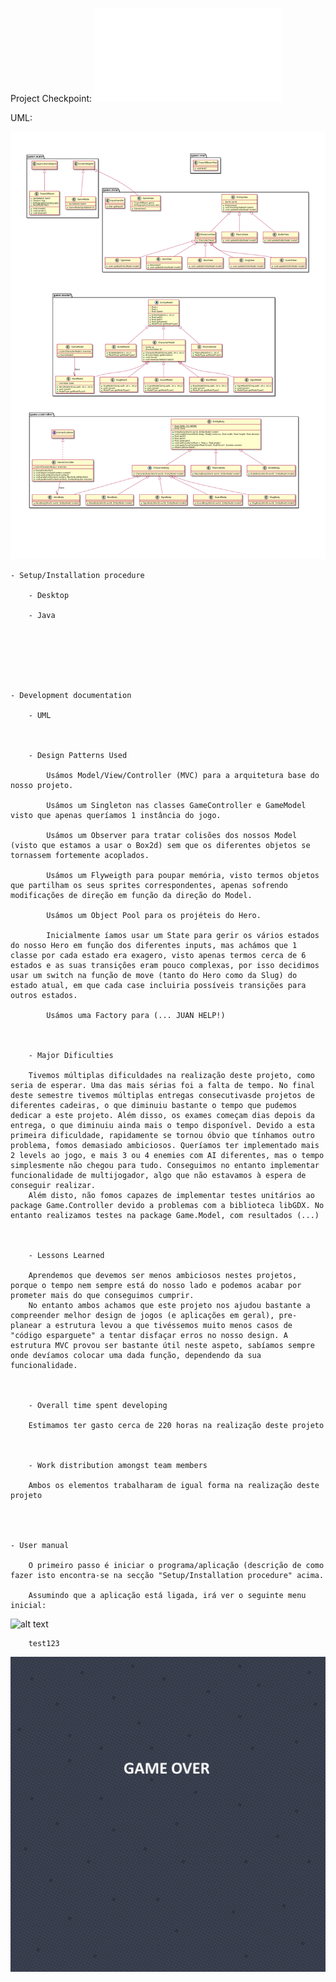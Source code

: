 Project Checkpoint: ![Checkpoint PDF](checkpoint.pdf)

UML:

![alt text](UML.png)

	- Setup/Installation procedure

		- Desktop
   
		- Java
   
   



   
   
	- Development documentation
 
		- UML
		
		
		
		- Design Patterns Used
			
			Usámos Model/View/Controller (MVC) para a arquitetura base do nosso projeto.

			Usámos um Singleton nas classes GameController e GameModel visto que apenas queríamos 1 instância do jogo.

			Usámos um Observer para tratar colisões dos nossos Model (visto que estamos a usar o Box2d) sem que os diferentes objetos se tornassem fortemente acoplados.

			Usámos um Flyweigth para poupar memória, visto termos objetos que partilham os seus sprites correspondentes, apenas sofrendo modificações de direção em função da direção do Model.

			Usámos um Object Pool para os projéteis do Hero.

			Inicialmente íamos usar um State para gerir os vários estados do nosso Hero em função dos diferentes inputs, mas achámos que 1 classe por cada estado era exagero, visto apenas termos cerca de 6 estados e as suas transições eram pouco complexas, por isso decidimos usar um switch na função de move (tanto do Hero como da Slug) do estado atual, em que cada case incluiria possíveis transições para outros estados.
			
			Usámos uma Factory para (... JUAN HELP!)
		
		
		
		- Major Dificulties
		
		Tivemos múltiplas dificuldades na realização deste projeto, como seria de esperar. Uma das mais sérias foi a falta de tempo. No final deste semestre tivemos múltiplas entregas consecutivasde projetos de diferentes cadeiras, o que diminuiu bastante o tempo que pudemos dedicar a este projeto. Além disso, os exames começam dias depois da entrega, o que diminuiu ainda mais o tempo disponível. Devido a esta primeira dificuldade, rapidamente se tornou óbvio que tínhamos outro problema, fomos demasiado ambiciosos. Queríamos ter implementado mais 2 levels ao jogo, e mais 3 ou 4 enemies com AI diferentes, mas o tempo simplesmente não chegou para tudo. Conseguimos no entanto implementar funcionalidade de multijogador, algo que não estavamos à espera de conseguir realizar.
		Além disto, não fomos capazes de implementar testes unitários ao package Game.Controller devido a problemas com a biblioteca libGDX. No entanto realizamos testes na package Game.Model, com resultados (...)
		
		
		
		- Lessons Learned
		
		Aprendemos que devemos ser menos ambiciosos nestes projetos, porque o tempo nem sempre está do nosso lado e podemos acabar por prometer mais do que conseguimos cumprir.
		No entanto ambos achamos que este projeto nos ajudou bastante a compreender melhor design de jogos (e aplicações em geral), pre-planear a estrutura levou a que tivéssemos muito menos casos de "código esparguete" a tentar disfaçar erros no nosso design. A estrutura MVC provou ser bastante útil neste aspeto, sabíamos sempre onde devíamos colocar uma dada função, dependendo da sua funcionalidade.
		
		
		
		- Overall time spent developing
		
		Estimamos ter gasto cerca de 220 horas na realização deste projeto
		
		
		
		- Work distribution amongst team members
		
		Ambos os elementos trabalharam de igual forma na realização deste projeto
		



	- User manual
	
		O primeiro passo é iniciar o programa/aplicação (descrição de como fazer isto encontra-se na secção "Setup/Installation procedure" acima.
		
		Assumindo que a aplicação está ligada, irá ver o seguinte menu inicial:
		
![alt text](https://github.com/Raidenkyu/LPOO1718_T3G5-FinalProj/blob/master/android/assets/game_over_background.png)
	
		test123
		
![alt text](android/assets/game_over_background.png)
		

